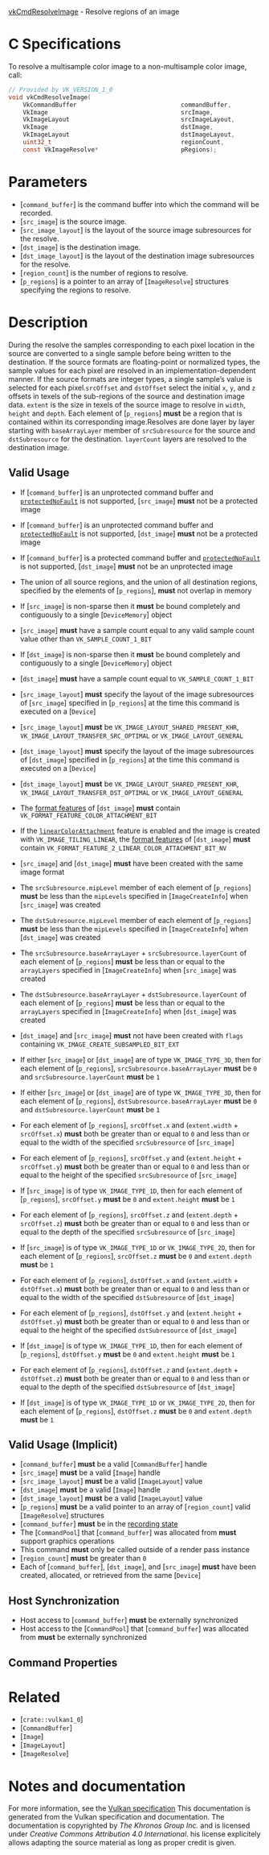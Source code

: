 [vkCmdResolveImage](https://www.khronos.org/registry/vulkan/specs/1.3-extensions/man/html/vkCmdResolveImage.html) - Resolve regions of an image

# C Specifications
To resolve a multisample color image to a non-multisample color image, call:
```c
// Provided by VK_VERSION_1_0
void vkCmdResolveImage(
    VkCommandBuffer                             commandBuffer,
    VkImage                                     srcImage,
    VkImageLayout                               srcImageLayout,
    VkImage                                     dstImage,
    VkImageLayout                               dstImageLayout,
    uint32_t                                    regionCount,
    const VkImageResolve*                       pRegions);
```

# Parameters
- [`command_buffer`] is the command buffer into which the command will be recorded.
- [`src_image`] is the source image.
- [`src_image_layout`] is the layout of the source image subresources for the resolve.
- [`dst_image`] is the destination image.
- [`dst_image_layout`] is the layout of the destination image subresources for the resolve.
- [`region_count`] is the number of regions to resolve.
- [`p_regions`] is a pointer to an array of [`ImageResolve`] structures specifying the regions to resolve.

# Description
During the resolve the samples corresponding to each pixel location in the
source are converted to a single sample before being written to the
destination.
If the source formats are floating-point or normalized types, the sample
values for each pixel are resolved in an implementation-dependent manner.
If the source formats are integer types, a single sample’s value is selected
for each pixel.`srcOffset` and `dstOffset` select the initial `x`, `y`, and
`z` offsets in texels of the sub-regions of the source and destination
image data.
`extent` is the size in texels of the source image to resolve in
`width`, `height` and `depth`.
Each element of [`p_regions`] **must**  be a region that is contained within
its corresponding image.Resolves are done layer by layer starting with `baseArrayLayer` member
of `srcSubresource` for the source and `dstSubresource` for the
destination.
`layerCount` layers are resolved to the destination image.
## Valid Usage
-    If [`command_buffer`] is an unprotected command buffer and [`protectedNoFault`]() is not supported, [`src_image`] **must**  not be a protected image
-    If [`command_buffer`] is an unprotected command buffer and [`protectedNoFault`]() is not supported, [`dst_image`] **must**  not be a protected image
-    If [`command_buffer`] is a protected command buffer and [`protectedNoFault`]() is not supported, [`dst_image`] **must**  not be an unprotected image

-    The union of all source regions, and the union of all destination regions, specified by the elements of [`p_regions`],  **must**  not overlap in memory
-    If [`src_image`] is non-sparse then it  **must**  be bound completely and contiguously to a single [`DeviceMemory`] object
-  [`src_image`] **must**  have a sample count equal to any valid sample count value other than `VK_SAMPLE_COUNT_1_BIT`
-    If [`dst_image`] is non-sparse then it  **must**  be bound completely and contiguously to a single [`DeviceMemory`] object
-  [`dst_image`] **must**  have a sample count equal to `VK_SAMPLE_COUNT_1_BIT`
-  [`src_image_layout`] **must**  specify the layout of the image subresources of [`src_image`] specified in [`p_regions`] at the time this command is executed on a [`Device`]
-  [`src_image_layout`] **must**  be `VK_IMAGE_LAYOUT_SHARED_PRESENT_KHR`, `VK_IMAGE_LAYOUT_TRANSFER_SRC_OPTIMAL` or `VK_IMAGE_LAYOUT_GENERAL`
-  [`dst_image_layout`] **must**  specify the layout of the image subresources of [`dst_image`] specified in [`p_regions`] at the time this command is executed on a [`Device`]
-  [`dst_image_layout`] **must**  be `VK_IMAGE_LAYOUT_SHARED_PRESENT_KHR`, `VK_IMAGE_LAYOUT_TRANSFER_DST_OPTIMAL` or `VK_IMAGE_LAYOUT_GENERAL`
-    The [format features](https://www.khronos.org/registry/vulkan/specs/1.2-extensions/html/vkspec.html#resources-image-format-features) of [`dst_image`] **must**  contain `VK_FORMAT_FEATURE_COLOR_ATTACHMENT_BIT`
-    If the [`linearColorAttachment`]() feature is enabled and the image is created with `VK_IMAGE_TILING_LINEAR`, the [format features](https://www.khronos.org/registry/vulkan/specs/1.2-extensions/html/vkspec.html#resources-image-format-features) of [`dst_image`] **must**  contain `VK_FORMAT_FEATURE_2_LINEAR_COLOR_ATTACHMENT_BIT_NV`
-  [`src_image`] and [`dst_image`] **must**  have been created with the same image format
-    The `srcSubresource.mipLevel` member of each element of [`p_regions`] **must**  be less than the `mipLevels` specified in [`ImageCreateInfo`] when [`src_image`] was created
-    The `dstSubresource.mipLevel` member of each element of [`p_regions`] **must**  be less than the `mipLevels` specified in [`ImageCreateInfo`] when [`dst_image`] was created
-    The `srcSubresource.baseArrayLayer` +  `srcSubresource.layerCount` of each element of [`p_regions`] **must**  be less than or equal to the `arrayLayers` specified in [`ImageCreateInfo`] when [`src_image`] was created
-    The `dstSubresource.baseArrayLayer` +  `dstSubresource.layerCount` of each element of [`p_regions`] **must**  be less than or equal to the `arrayLayers` specified in [`ImageCreateInfo`] when [`dst_image`] was created
-  [`dst_image`] and [`src_image`] **must**  not have been created with `flags` containing `VK_IMAGE_CREATE_SUBSAMPLED_BIT_EXT`
-    If either [`src_image`] or [`dst_image`] are of type `VK_IMAGE_TYPE_3D`, then for each element of [`p_regions`], `srcSubresource.baseArrayLayer` **must**  be `0` and `srcSubresource.layerCount` **must**  be `1`
-    If either [`src_image`] or [`dst_image`] are of type `VK_IMAGE_TYPE_3D`, then for each element of [`p_regions`], `dstSubresource.baseArrayLayer` **must**  be `0` and `dstSubresource.layerCount` **must**  be `1`
-    For each element of [`p_regions`], `srcOffset.x` and (`extent.width` +  `srcOffset.x`) **must**  both be greater than or equal to `0` and less than or equal to the width of the specified `srcSubresource` of [`src_image`]
-    For each element of [`p_regions`], `srcOffset.y` and (`extent.height` +  `srcOffset.y`) **must**  both be greater than or equal to `0` and less than or equal to the height of the specified `srcSubresource` of [`src_image`]
-    If [`src_image`] is of type `VK_IMAGE_TYPE_1D`, then for each element of [`p_regions`], `srcOffset.y` **must**  be `0` and `extent.height` **must**  be `1`
-    For each element of [`p_regions`], `srcOffset.z` and (`extent.depth` +  `srcOffset.z`) **must**  both be greater than or equal to `0` and less than or equal to the depth of the specified `srcSubresource` of [`src_image`]
-    If [`src_image`] is of type `VK_IMAGE_TYPE_1D` or `VK_IMAGE_TYPE_2D`, then for each element of [`p_regions`], `srcOffset.z` **must**  be `0` and `extent.depth` **must**  be `1`
-    For each element of [`p_regions`], `dstOffset.x` and (`extent.width` +  `dstOffset.x`) **must**  both be greater than or equal to `0` and less than or equal to the width of the specified `dstSubresource` of [`dst_image`]
-    For each element of [`p_regions`], `dstOffset.y` and (`extent.height` +  `dstOffset.y`) **must**  both be greater than or equal to `0` and less than or equal to the height of the specified `dstSubresource` of [`dst_image`]
-    If [`dst_image`] is of type `VK_IMAGE_TYPE_1D`, then for each element of [`p_regions`], `dstOffset.y` **must**  be `0` and `extent.height` **must**  be `1`
-    For each element of [`p_regions`], `dstOffset.z` and (`extent.depth` +  `dstOffset.z`) **must**  both be greater than or equal to `0` and less than or equal to the depth of the specified `dstSubresource` of [`dst_image`]
-    If [`dst_image`] is of type `VK_IMAGE_TYPE_1D` or `VK_IMAGE_TYPE_2D`, then for each element of [`p_regions`], `dstOffset.z` **must**  be `0` and `extent.depth` **must**  be `1`

## Valid Usage (Implicit)
-  [`command_buffer`] **must**  be a valid [`CommandBuffer`] handle
-  [`src_image`] **must**  be a valid [`Image`] handle
-  [`src_image_layout`] **must**  be a valid [`ImageLayout`] value
-  [`dst_image`] **must**  be a valid [`Image`] handle
-  [`dst_image_layout`] **must**  be a valid [`ImageLayout`] value
-  [`p_regions`] **must**  be a valid pointer to an array of [`region_count`] valid [`ImageResolve`] structures
-  [`command_buffer`] **must**  be in the [recording state]()
-    The [`CommandPool`] that [`command_buffer`] was allocated from  **must**  support graphics operations
-    This command  **must**  only be called outside of a render pass instance
-  [`region_count`] **must**  be greater than `0`
-    Each of [`command_buffer`], [`dst_image`], and [`src_image`] **must**  have been created, allocated, or retrieved from the same [`Device`]

## Host Synchronization
- Host access to [`command_buffer`] **must**  be externally synchronized
- Host access to the [`CommandPool`] that [`command_buffer`] was allocated from  **must**  be externally synchronized

## Command Properties

# Related
- [`crate::vulkan1_0`]
- [`CommandBuffer`]
- [`Image`]
- [`ImageLayout`]
- [`ImageResolve`]

# Notes and documentation
For more information, see the [Vulkan specification](https://www.khronos.org/registry/vulkan/specs/1.3-extensions/html/vkspec.html)
This documentation is generated from the Vulkan specification and documentation.
The documentation is copyrighted by *The Khronos Group Inc.* and is licensed under *Creative Commons Attribution 4.0 International*.
his license explicitely allows adapting the source material as long as proper credit is given.
        